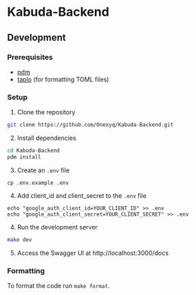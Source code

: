 # Kabuda-Backend

## Development

### Prerequisites

- [pdm](https://pdm-project.org/latest/#other-installation-methods)
- [taplo](https://taplo.tamasfe.dev/cli/installation/homebrew.html) (for formatting TOML files)

### Setup

1. Clone the repository

```bash
git clone https://github.com/Onexyq/Kabuda-Backend.git
```

2. Install dependencies

```bash
cd Kabuda-Backend
pdm install
```

3. Create an `.env` file

```
cp .env.example .env
```

4. Add client_id and client_secret to the `.env` file

```
echo "google_auth_client_id=YOUR_CLIENT_ID" >> .env
echo "google_auth_client_secret=YOUR_CLIENT_SECRET" >> .env
```

4. Run the development server

```bash
make dev
```

5. Access the Swagger UI at http://localhost:3000/docs

### Formatting

To format the code run `make format`.
